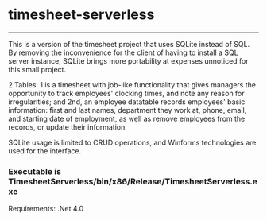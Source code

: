 # timesheet-serverless 
-----------------------------------------------------------------------
This is a version of the timesheet project that uses SQLite instead of SQL. By removing the inconvenience for the client of having to install a SQL server instance, SQLite brings more portability at expenses unnoticed for this small project.

2 Tables: 1 is a timesheet with job-like functionality that gives managers the opportunity to track employees' clocking times, and note any reason for irregularities; and 2nd, an employee datatable records employees' basic information: first and last names, department they work at, phone, email, and starting date of employment, as well as remove employees from the records, or update their information.

SQLite usage is limited to CRUD operations, and Winforms technologies are used for the interface.

### Executable is TimesheetServerless/bin/x86/Release/TimesheetServerless.exe

Requirements: .Net 4.0
